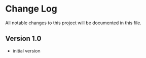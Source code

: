 # Change Log

All notable changes to this project will be documented in this file.

## Version 1.0
* initial version